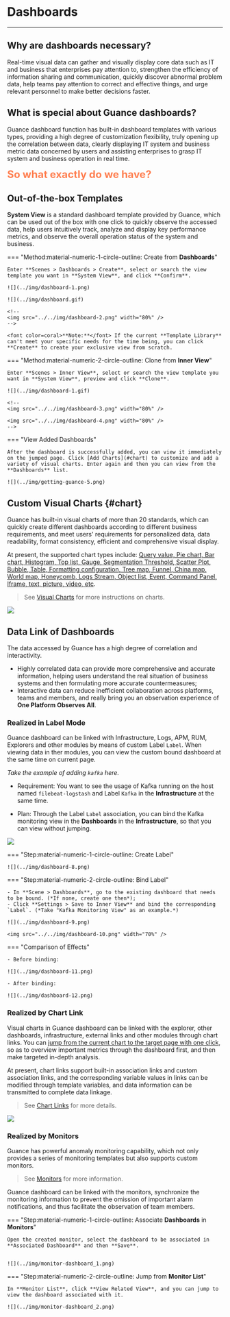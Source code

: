 # Dashboards 
---

## Why are dashboards necessary?

Real-time visual data can gather and visually display core data such as IT and business that enterprises pay attention to, strengthen the efficiency of information sharing and communication, quickly discover abnormal problem data, help teams pay attention to correct and effective things, and urge relevant personnel to make better decisions faster.

## What is special about Guance dashboards?    

Guance dashboard function has built-in dashboard templates with various types, providing a high degree of customization flexibility, truly opening up the correlation between data, clearly displaying IT system and business metric data concerned by users and assisting enterprises to grasp IT system and business operation in real time.

<font color=coral size=5>**So what exactly do we have?**</font>

## Out-of-the-box Templates

**System View** is a standard dashboard template provided by Guance, which can be used out of the box with one click to quickly observe the accessed data, help users intuitively track, analyze and display key performance metrics, and observe the overall operation status of the system and business.

<div class="grid" markdown>

=== "Method:material-numeric-1-circle-outline: Create from **Dashboards**"
    
    Enter **Scenes > Dashboards > Create**, select or search the view template you want in **System View**, and click **Confirm**.

    ![](../img/dashboard-1.png)

    ![](../img/dashboard.gif)

    <!--
    <img src="../../img/dashboard-2.png" width="80%" />
    -->

    <font color=coral>**Note:**</font> If the current **Template Library** can't meet your specific needs for the time being, you can click **Create** to create your exclusive view from scratch.

=== "Method:material-numeric-2-circle-outline: Clone from **Inner View**"

    Enter **Scenes > Inner View**, select or search the view template you want in **System View**, preview and click **Clone**.

    ![](../img/dashboard-1.gif)

    <!--
    <img src="../../img/dashboard-3.png" width="80%" />

    <img src="../../img/dashboard-4.png" width="80%" />
    -->


=== "View Added Dashboards"

    After the dashboard is successfully added, you can view it immediately on the jumped page. Click [Add Charts](#chart) to customize and add a variety of visual charts. Enter again and then you can view from the **Dashboards** list.

    ![](../img/getting-guance-5.png)

</div>


## Custom Visual Charts {#chart}


Guance has built-in visual charts of more than 20 standards, which can quickly create different dashboards according to different business requirements, and meet users' requirements for personalized data, data readability, format consistency, efficient and comprehensive visual display.

At present, the supported chart types include: <u>Query value, Pie chart, Bar chart, Histogram, Top list, Gauge, Segmentation Threshold, Scatter Plot, Bubble, Table, Formatting configuration, Tree map, Funnel, China map, World map, Honeycomb, Logs Stream, Object list, Event, Command Panel, Iframe, text, picture, video, etc</u>.

> See [Visual Charts](../../scene/visual-chart/index.md) for more instructions on charts.

![](../img/dashboard-5.png)


## Data Link of Dashboards

The data accessed by Guance has a high degree of correlation and interactivity.

- Highly correlated data can provide more comprehensive and accurate information, helping users understand the real situation of business systems and then formulating more accurate countermeasures;
- Interactive data can reduce inefficient collaboration across platforms, teams and members, and really bring you an observation experience of **One Platform Observes All**.

### Realized in Label Mode

Guance dashboard can be linked with Infrastructure, Logs, APM, RUM, Explorers and other modules by means of custom Label `Label`. When viewing data in ther modules, you can view the custom bound dashboard at the same time on current page.

*Take the example of adding `kafka` here.*

- Requirement: You want to see the usage of Kafka running on the host named `filebeat-logstash` and Label `Kafka` in the **Infrastructure** at the same time.
    
- Plan: Through the Label `Label` association, you can bind the Kafka monitoring view in the **Dashboards** in the **Infrastructure**, so that you can view without jumping.

![](../img/dashboard-7.png)

<div class="grid" markdown>

=== "Step:material-numeric-1-circle-outline: Create Label"


    ![](../img/dashboard-8.png)

=== "Step:material-numeric-2-circle-outline: Bind Label"
    
    - In **Scene > Dashboards**, go to the existing dashboard that needs to be bound. (*If none, create one then*);
    - Click **Settings > Save to Inner View** and bind the corresponding `Label`. (*Take "Kafka Monitoring View" as an example.*)

    ![](../img/dashboard-9.png)

    <img src="../../img/dashboard-10.png" width="70%" />


=== "Comparison of Effects"

    - Before binding:

    ![](../img/dashboard-11.png)

    - After binding:

    ![](../img/dashboard-12.png)

</div>

### Realized by Chart Link

Visual charts in Guance dashboard can be linked with the explorer, other dashboards, infrastructure, external links and other modules through chart links. You can <u>jump from the current chart to the target page with one click</u>, so as to overview important metrics through the dashboard first, and then make targeted in-depth analysis.

At present, chart links support built-in association links and custom association links, and the corresponding variable values in links can be modified through template variables, and data information can be transmitted to complete data linkage.

> See [Chart Links](../../scene/visual-chart/chart-link.md) for more details.

![](../img/dashboard-13.png)



### Realized by Monitors

Guance has powerful anomaly monitoring capability, which not only provides a series of monitoring templates but also supports custom monitors. 

> See [Monitors](../../monitoring/index.md) for more information.

Guance dashboard can be linked with the monitors, synchronize the monitoring information to prevent the omission of important alarm notifications, and thus facilitate the observation of team members.


<div class="grid" markdown>

=== "Step:material-numeric-1-circle-outline: Associate **Dashboards** in **Monitors**"

    Open the created monitor, select the dashboard to be associated in **Associated Dashboard** and then **Save**.


    ![](../img/monitor-dashboard_1.png)

=== "Step:material-numeric-2-circle-outline: Jump from **Monitor List**"

    In **Monitor List**, click **View Related View**, and you can jump to view the dashboard associated with it.

    ![](../img/monitor-dashboard_2.png)

</div>
